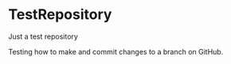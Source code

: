 # TestRepository
Just a test repository

Testing how to make and commit changes to a branch on GitHub.
